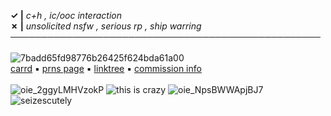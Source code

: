 <b>✓ |</b> _c+h , ic/ooc interaction_ </br>
<b>✗ |</b> _unsolicited nsfw , serious rp , ship warring_ </br>
──────────────────────────────────────────────────
</br>
</br>![7badd65fd98776b26425f624bda61a00](https://github.com/stupidcopper/stupidcopper/assets/161649079/4c3ad250-c541-4ff2-8d50-4c101cee7579) </br>
[carrd](https://coppercain.carrd.co) ▪ [prns page](https://en.pronouns.page/@stupidcopper) ▪ [linktree](https://linktr.ee/stupidcopper) ▪ [commission info](https://stupidcoppercomms.carrd.co/#)  </br>
</br> ![oie_2ggyLMHVzokP](https://github.com/stupidcopper/stupidcopper/assets/161649079/6f93e4ba-ed5e-472c-b5a4-7b304e02fb7a)
![this is crazy](https://github.com/stupidcopper/stupidcopper/assets/161649079/c3fa1849-a10f-4aa8-91b9-45ef7a08d53a)
![oie_NpsBWWApjBJ7](https://github.com/stupidcopper/stupidcopper/assets/161649079/af4d9c1f-6106-4ee7-b93e-d7dc2858ae0d)
![seizescutely](https://github.com/stupidcopper/stupidcopper/assets/161649079/6c8a141b-c947-41bf-9c01-a622d03b77a6)
